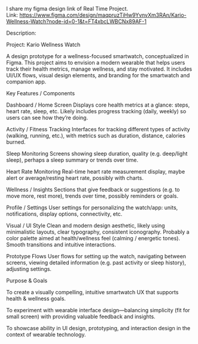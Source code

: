I share my figma design link of Real Time Project.   
Link: https://www.figma.com/design/maqpruzTiHw9YvnvXm3RAn/Kario-Wellness-Watch?node-id=0-1&t=FT4xbcLWBCNx89AF-1

Description:

Project: Kario Wellness Watch

A design prototype for a wellness-focused smartwatch, conceptualized in Figma. This project aims to envision a modern wearable that helps users track their health metrics, manage wellness, and stay motivated. It includes UI/UX flows, visual design elements, and branding for the smartwatch and companion app.

Key Features / Components

Dashboard / Home Screen
Displays core health metrics at a glance: steps, heart rate, sleep, etc. Likely includes progress tracking (daily, weekly) so users can see how they’re doing.

Activity / Fitness Tracking
Interfaces for tracking different types of activity (walking, running, etc.), with metrics such as duration, distance, calories burned.

Sleep Monitoring
Screens showing sleep duration, quality (e.g. deep/light sleep), perhaps a sleep summary or trends over time.

Heart Rate Monitoring
Real-time heart rate measurement display, maybe alert or average/resting heart rate, possibly with charts.

Wellness / Insights
Sections that give feedback or suggestions (e.g. to move more, rest more), trends over time, possibly reminders or goals.

Profile / Settings
User settings for personalizing the watch/app: units, notifications, display options, connectivity, etc.

Visual / UI Style
Clean and modern design aesthetic, likely using minimalistic layouts, clear typography, consistent iconography. Probably a color palette aimed at health/wellness feel (calming / energetic tones). Smooth transitions and intuitive interactions.

Prototype Flows
User flows for setting up the watch, navigating between screens, viewing detailed information (e.g. past activity or sleep history), adjusting settings.

Purpose & Goals

To create a visually compelling, intuitive smartwatch UX that supports health & wellness goals.

To experiment with wearable interface design—balancing simplicity (fit for small screen) with providing valuable feedback and insights.

To showcase ability in UI design, prototyping, and interaction design in the context of wearable technology.
